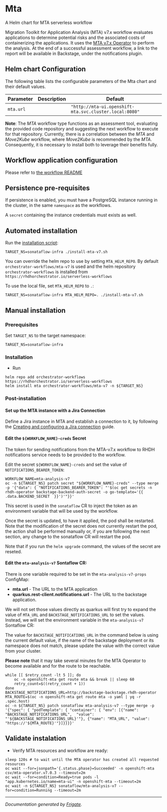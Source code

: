 
Mta
===========

A Helm chart for MTA serverless workflow


Migration Toolkit for Application Analysis (MTA) v7.x workflow evaluates applications to determine potential risks and the associated costs of containerizing the applications. It uses the [MTA v7.x Operator](https://docs.redhat.com/en/documentation/migration_toolkit_for_applications/7.0/html/introduction_to_the_migration_toolkit_for_applications/index) to perform the analysis.
At the end of a successful assessment workflow, a link to the report will be available in Backstage, under the notifications plugin.

## Helm chart Configuration

The following table lists the configurable parameters of the Mta chart and their default values.

| Parameter                | Description             | Default        |
| ------------------------ | ----------------------- | -------------- |
| `mta.url` |  | `"http://mta-ui.openshift-mta.svc.cluster.local:8080"` |


**Note**: The *MTA* workflow type functions as an assessment tool, evaluating the provided code repository and suggesting the next workflow to execute for that repository. Currently, there is a correlation between the *MTA* and *Move2Kube* workflow, where *Move2Kube* is recommended by the *MTA*. Consequently, it is necessary to install both to leverage their benefits fully.

## Workflow application configuration
Please refer to [the workflow README](https://github.com/rhdhorchestrator/serverless-workflows/blob/v1.4.x/workflows/mta-v7.x/README.md#workflow-application-configuration)

## Persistence pre-requisites
If persistence is enabled, you must have a PostgreSQL instance running in the cluster, in the same `namespace` as the workflows.

A `secret` containing the instance credentials must exists as well. 

## Automated installation
Run the [installation script](install-mta-v7.sh):
```console
TARGET_NS=sonataflow-infra ./install-mta-v7.sh
```
You can override the helm repo to use by setting `MTA_HELM_REPO`. By default `orchestrator-workflows/mta-v7` is used and the helm repository `orchestrator-workflows` is installed from `https://rhdhorchestrator.io/serverless-workflows`

To use the local file, set `MTA_HELM_REPO` to `.`:
```console
TARGET_NS=sonataflow-infra MTA_HELM_REPO=. ./install-mta-v7.sh
```
## Manual installation

### Prerequisites 
Set `TARGET_NS` to the target namespace:
```console
TARGET_NS=sonataflow-infra
```


### Installation
- Run 
```console
helm repo add orchestrator-workflows https://rhdhorchestrator.io/serverless-workflows
helm install mta orchestrator-workflows/mta-v7 -n ${TARGET_NS}
```

### Post-installation
#### Set up the MTA instance with a Jira Connection
Define a Jira instance in MTA and establish a connection to it, by following the [Creating and configuring a Jira connection](https://access.redhat.com/documentation/en-us/migration_toolkit_for_applications/7.0/html/user_interface_guide/creating-configuring-jira-connection#doc-wrapper) guide.

#### Edit the `${WORKFLOW_NAME}-creds` Secret
The token for sending notifications from the MTA-v7.x workflow to RHDH notifications service needs to be provided to the workflow.

Edit the secret `${WORKFLOW_NAME}-creds` and set the value of `NOTIFICATIONS_BEARER_TOKEN`:
```
WORKFLOW_NAME=mta-analysis-v7
oc -n ${TARGET_NS} patch secret "${WORKFLOW_NAME}-creds" --type merge -p '{"data": { "NOTIFICATIONS_BEARER_TOKEN": "'$(oc get secrets -n rhdh-operator backstage-backend-auth-secret -o go-template='{{ .data.BACKEND_SECRET  }}')'"}}'
```

This secret is used in the `sonataflow` CR to inject the token as an environment variable that will be used by the workflow.

Once the secret is updated, to have it applied, the pod shall be restarted. 
Note that the modification of the secret does not currently restart the pod, the action shall be performed manually or, if you are following the next section, any change to the sonataflow CR will restart the pod.

Note that if you run the `helm upgrade` command, the values of the secret are reseted.

#### Edit the `mta-analysis-v7` Sontaflow CR:

There is one variable required to be set in the `mta-analysis-v7-props` ConfigMap:
* **mta.url** - The URL to the MTA application
* **quarkus.rest-client.notifications.url** - The URL to the backstage application.

We will not set those values directly as quarkus will first try to expand the value of `MTA_URL` and `BACKSTAGE_NOTIFICATIONS_URL` to set the values. Instead, we will set the environment variable in the `mta-analysis-v7` Sontaflow CR:

The value for `BACKSTAGE_NOTIFICATIONS_URL` in the command below is using the current default value, if the name of the backstage deployment or its namespace does not match, please update the value with the correct value from your cluster.

**Please note** that it may take several minutes for the MTA Operator to become available and for the route to be reachable.
```console
while [[ $retry_count -lt 5 ]]; do
    oc -n openshift-mta get route mta && break || sleep 60
    retry_count=$((retry_count + 1))
done
BACKSTAGE_NOTIFICATIONS_URL=http://backstage-backstage.rhdh-operator
MTA_ROUTE=$(oc -n openshift-mta get route mta -o yaml | yq -r .spec.host)
oc -n ${TARGET_NS} patch sonataflow mta-analysis-v7 --type merge -p '{"spec": { "podTemplate": { "container": { "env": [{"name": "BACKSTAGE_NOTIFICATIONS_URL",  "value": "'${BACKSTAGE_NOTIFICATIONS_URL}'"}, {"name": "MTA_URL", "value": "https://'${MTA_ROUTE}'"}]}}}}'
```

## Validate instalation

- Verify MTA resources and workflow are ready:
```console
sleep 120s # to wait until the MTA operator has created all requested resources
oc wait --for=jsonpath='{.status.phase}=Succeeded' -n openshift-mta csv/mta-operator.v7.0.3 --timeout=2m
oc wait --for=condition=Ready=true pods -l "app.kubernetes.io/name=mta-ui" -n openshift-mta --timeout=2m
oc wait -n ${TARGET_NS} sonataflow/mta-analysis-v7 --for=condition=Running --timeout=2m
```


---
_Documentation generated by [Frigate](https://frigate.readthedocs.io)._

